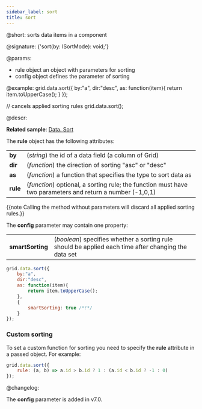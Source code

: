 ```yaml
---
sidebar_label: sort
title: sort
---          
```


@short: sorts data items in a component

@signature: {'sort(by: ISortMode): void;'}

@params:
- rule		object		an object with parameters for sorting
- config	object		defines the parameter of sorting

@example:
grid.data.sort({
    by:"a",
    dir:"desc",
    as: function(item){
        return item.toUpperCase(); 
    }
});

// cancels applied sorting rules
grid.data.sort();


@descr:

**Related sample**: [Data. Sort](https://snippet.dhtmlx.com/lz351u47)

The **rule** object has the following attributes:

<table class="webixdoc_links">
	<tbody>
        <tr>
			<td class="webixdoc_links0"><b>by</b></td>
			<td>(<i>string</i>) the id of a data field (a column of Grid)</td>
		</tr>
        <tr>
			<td class="webixdoc_links0"><b>dir</b></td>
			<td>(<i>function</i>) the direction of sorting "asc" or "desc"</td>
		</tr>
        <tr>
			<td class="webixdoc_links0"><b>as</b></td>
			<td>(<i>function</i>) a function that specifies the type to sort data as</td>
		</tr>
        <tr>
			<td class="webixdoc_links0"><b>rule</b></td>
			<td>(<i>function</i>) optional, a sorting rule; the function must have two parameters and return a number (-1,0,1)</td>
		</tr>
    </tbody>
</table>

{{note Calling the method without parameters will discard all applied sorting rules.}}

The **config** parameter may contain one property:

<table class="webixdoc_links">
	<tbody>
        <tr>
			<td class="webixdoc_links0"><b>smartSorting</b></td>
			<td>(<i>boolean</i>) specifies whether a sorting rule should be applied each time after changing the data set
            </td>
		</tr>
    </tbody>
</table>	

~~~js
grid.data.sort({
    by:"a",
    dir:"desc",
    as: function(item){
        return item.toUpperCase(); 
    },
	{
		smartSorting: true /*!*/
	}
});
~~~

### Custom sorting

To set a custom function for sorting you need to specify the **rule** attribute in a passed object. For example:

~~~js
grid.data.sort({
    rule: (a, b) => a.id > b.id ? 1 : (a.id < b.id ? -1 : 0) 
});
~~~


@changelog:

The **config** parameter is added in v7.0. 
